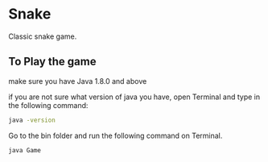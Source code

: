 # Snake
Classic snake game.

## To Play the game

make sure you have Java 1.8.0 and above

if you are not sure what version of java you have, open Terminal and type in the following command:

```bash
java -version
```

Go to the bin folder and run the following command on Terminal.

```bash
java Game
```

